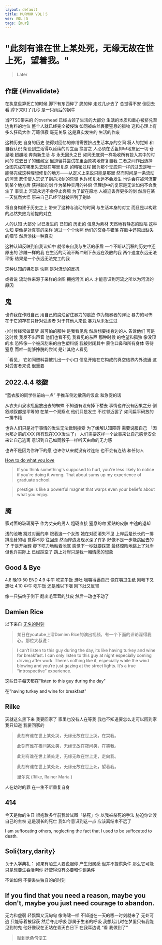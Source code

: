 ```yaml
---
layout: default
title: MURMUR VOL｜5
ver: VOL｜5
tags: [mur]
---
```


# "此刻有谁在世上某处死，无缘无故在世上死，望着我。"

> Later

## 作废 \{#invalidate}
在执意盘算死亡的时候 脚下有东西碎了 脆的碎 走过几步去了 总觉得不安 倒回去看 蹲下来盯了几秒 
是一只雨后的蜗牛

当PTSD带来的 的overhead 已经占领了生活的大部分 生活的本质和重心被挤兑至边角料的地位 整个人就已经完全被侵蚀 如同被蛛丝裹覆窒息的猎物
这和心理上有多么狂风大作 万籁俱寂 毫无关系
这是真实发生的 生活的作废

这种历史 自身的历史 使得对回忆的修缮需要挤占生活本身的空间 将人的觉知 和自我认识 架设到生活得以延续的对立面 换言之 人必须在丢盔卸甲地忘记一切 仓皇地 趔趄地 奔向新生活 与 永无回头之日 如同无底洞一样吸收所有投入其中的时间的 过去日子的储藏室 里逗留并尝试在里面原初地修复自我 二者之间作出选择 企图完成在哪里失去就在哪里复原 的精密过程 因为那个无底洞一样的过去是唯一能够完成这种理想修复的地方——从定义上来说只能是那里 然而时间是一条流动的河流 悲伤使人忘记了刻舟求剑的荒谬 也许修复永远不会发生 也许会在被河流带到某个地方后 获得新的剑 作为某种实用的补偿 但理想中的复原是无论如何不会发生了 事实上 河流永远不会停止奔腾 为了留在原地 人被迫丢弃更多的剑 然后在某一天恍然大悟 原来自己已经早就被带到了别处

将自身构建于历史之上 带来了这种与流动的时间 与生活本身的对立 而且是以构建的必然失败为前提的对立

人的认知 大部分 以已发生的 已知的 历史的 信息为素材 天然地有静态的缺陷 这种认知 更像是对真实的采样 通过一个个快照 他们的交叠与错落 在脑中还原出缺失的细节 然后涂抹一种真实

这种认知反映到自我认知中 就带来自我与生活的矛盾 一个不断从沉积的历史中还原出的 沙雕一样的我 在生活的河流不断冲刷下永远在涣散的我 两个速度永远无法平衡 结果是一个永远无法完工的我

这种认知的特质是 快照 是对流动的反抗

或者说 流动性来源于采样的企图 拥抱河流 的人 才能意识到河流之所以为河流的原因

## 鬼

也许我在作贱自己 用自己的腐烂留住暴力的痕迹 作为施暴者的罪证 暴力的可怖 在于它的存在只针对受虐者 对于其他人来说 暴力从未发生过

小时候经常做噩梦 最可怕的那种 是我看见鬼 然后想要找身边的人 告诉他们 可是这时候 我发不出声音 他们也看不见 我看见的东西 那种时候 的绝望和孤独 像没顶的水 恐怖像一个被风刮来的白色塑料袋 我被封闭其中 蒙住口鼻和所有身体 等待窒息  而唯一能够挣脱的尝试 是让其他人看见

「看见」
它如同塑料袋被扎出一个小口 信息开始在它构成的真空结界内外流通
这对受害者来说 很重要 

## 2022.4.4 核酸
“蓝衣服的同学往前站一点”
手推车侧边散落的饭盒 和急促的话

从农夫山泉水瓶里放出去的蜘蛛 不知道有没有掉下楼去
事情也许没有因果之分 倒叙顺叙都是平等的 在某一个观察点 他们只是发生 不过邻近罢了 如同扁平码放的一排书籍

也许人们只是对于事情的发生无法做到接受 为了缓解认知障碍 需要说服自己 「因为那之前的XXX 所有现在XXX发生了」 人们需要这样一个故事来让自己感觉安全 来让自己逃离 意识到自己如同骰子一样听天由命的无力感

也许不是因为你许下的愿 也许你从来就没有过连结 也不会有连结 和任何人

[How to do what you love](http://www.paulgraham.com/love.html)
> If you think something's supposed to hurt, you're less likely to notice if you're doing it wrong. That about sums up my experience of graduate school. 

> prestige is like a powerful magnet that warps even your beliefs about what you enjoy.

## 魇
家对面的玻璃房子 作为丈夫的男人 粗砺直接 窒息的吻 紧贴的皮肤 中途的退却

浅的池塘 跳过对面的岸 跟着追一个女孩 她在对面消失不见 上岸后是长长的一排排高耸的墙 觉得不妙 往回走 然而岸边发现水深了许多 好像不是一步能跳回去的了 于是开始蹚 脚下吃力地触着池底 感觉下一秒就要踩空 最终惊险地跳上了对岸
但也许实际上 已经踩空了 跳上对岸只是我一厢情愿的想象

## Good & Bye
4.8 晚10:50 END
4.9 中午 吃完午饭 想吐
咀嚼得逼自己 像在嚼卫生纸 刚咽下又想吐
4.10 中午 吃午饭 还是难以下咽 刚下肚又反胃

像一只猫终于倒下 翻出毛茸茸的肚皮 然后一动也不动了

## Damien Rice
以下来自 [无名的时刻](https://etlavita.wordpress.com/2009/02/14/%e6%97%a0%e5%90%8d%e7%9a%84%e6%97%b6%e5%88%bb/?wref=tp)
> 某日在youtube上溜Damien Rice的演出视频，有一个下面的评论深得我心。那位大叔说：

> I can’t listen to this guy during the day, its like having turkey and wine for breakfast.
> I can only listen to this guy at night especially coming driving after work. Theres nothing like it, especially while the wind blowing and you’re just gazing at the street lights. It’s a true “introspective” experience.

这些日子每天都在"listen to this guy during the day"

在"having turkey and wine for breakfast"

## Rilke

天就这么黑下来 我要回家了 家里也没有人在等我 我也不知道要怎么走可以回到家 我只知道 我要回家的


> 此刻有谁在世上某处哭，无缘无故在世上哭，在哭我。
> 
> 此刻有谁在夜间某处笑，无缘无故在夜间笑，在笑我。
> 
> 此刻有谁在世上某处走，无缘无故在世上走，走向我。
> 
> 此刻有谁在世上某处死，无缘无故在世上死，望着我。
> 
> 里尔克 (Rilke, Rainer Maria )

人在幼时的罪 在一生不断重复自身

## 414
今天是你的生日 很抱歉多年前我曾试图「杀死」你 以我被杀死的手法
胁迫你让渡自己的主权 这是漫长的死亡 我如今意识到这一点 应该离结束不远了

I am suffocating others, neglecting the fact that I used to be suffocated to death.

## Soli{tary,darity}
关于入学典礼：
如果有陌生人要说服你 产生归属感 但并不提供条件 那么它可能只是想要生吞活剥你 好使得没有必要和你谈条件 

不论如何 不要丢失独自的的时刻

## If you find that you need a reason, maybe you don't, maybe you just need courage to abandon.

无力和虚弱 轻飘飘又沉甸甸 像海啸一样 不知道在一天的哪一时刻就来了 无处可逃 只能等着被俘获 然后夺走呼吸
那属于生者的呼吸 
我想起儿时在梦里只有我能见到的鬼 他好像现在正站在青天白日下 在我耳边说 
“看 我做到了”

> 赋到沧桑句便工
